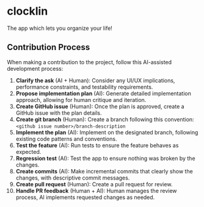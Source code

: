 # clocklin

The app which lets you organize your life!

## Contribution Process

When making a contribution to the project, follow this AI-assisted development process:

1. **Clarify the ask** (AI + Human): Consider any UI/UX implications, performance constraints, and testability requirements.
2. **Propose implementation plan** (AI): Generate detailed implementation approach, allowing for human critique and iteration.
3. **Create GitHub issue** (Human): Once the plan is approved, create a GitHub issue with the plan details.
4. **Create git branch** (Human): Create a branch following this convention: `<github issue number>/branch-description`
5. **Implement the plan** (AI): Implement on the designated branch, following existing code patterns and conventions.
6. **Test the feature** (AI): Run tests to ensure the feature behaves as expected.
7. **Regression test** (AI): Test the app to ensure nothing was broken by the changes.
8. **Create commits** (AI): Make incremental commits that clearly show the changes, with descriptive commit messages.
9. **Create pull request** (Human): Create a pull request for review.
10. **Handle PR feedback** (Human + AI): Human manages the review process, AI implements requested changes as needed.
